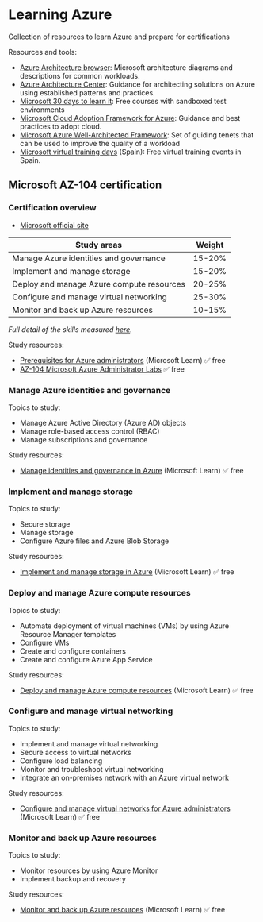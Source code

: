 # Learning Azure

Collection of resources to learn Azure and prepare for certifications 

Resources and tools:
* [Azure Architecture browser](https://docs.microsoft.com/en-us/azure/architecture/browse/): Microsoft architecture diagrams and descriptions for common workloads.
* [Azure Architecture Center](https://docs.microsoft.com/azure/architecture/): Guidance for architecting solutions on Azure using established patterns and practices.
* [Microsoft 30 days to learn it](https://developer.microsoft.com/offers/30-days-to-learn-it): Free courses with sandboxed test environments
* [Microsoft Cloud Adoption Framework for Azure](https://docs.microsoft.com/azure/cloud-adoption-framework/): Guidance and best practices to adopt cloud.
* [Microsoft Azure Well-Architected Framework](https://docs.microsoft.com/azure/architecture/framework/): Set of guiding tenets that can be used to improve the quality of a workload
* [Microsoft virtual training days](https://www.microsoft.com/es-es/training-days) (Spain): Free virtual training events in Spain.

## Microsoft AZ-104 certification
### Certification overview
* [Microsoft official site](https://docs.microsoft.com/en-us/learn/certifications/exams/az-104)


| Study areas | Weight |
|---|---|
| Manage Azure identities and governance | 15-20% |
| Implement and manage storage | 15-20% |
| Deploy and manage Azure compute resources | 20-25% |
| Configure and manage virtual networking | 25-30% |
| Monitor and back up Azure resources | 10-15% |

*Full detail of the skills measured [here](https://query.prod.cms.rt.microsoft.com/cms/api/am/binary/RE4pCWy).*


Study resources:
* [Prerequisites for Azure administrators](https://docs.microsoft.com/en-us/learn/paths/az-104-administrator-prerequisites/) (Microsoft Learn) :white_check_mark: free
* [AZ-104 Microsoft Azure Administrator Labs](https://microsoftlearning.github.io/AZ-104-MicrosoftAzureAdministrator/) :white_check_mark: free
### Manage Azure identities and governance

Topics to study:
* Manage Azure Active Directory (Azure AD) objects
* Manage role-based access control (RBAC)
* Manage subscriptions and governance

Study resources:
* [Manage identities and governance in Azure](https://docs.microsoft.com/en-us/learn/paths/az-104-manage-identities-governance/) (Microsoft Learn) :white_check_mark: free


### Implement and manage storage

Topics to study:
* Secure storage
* Manage storage
* Configure Azure files and Azure Blob Storage

Study resources:
* [Implement and manage storage in Azure](https://docs.microsoft.com/en-us/learn/paths/az-104-manage-storage/) (Microsoft Learn) :white_check_mark: free

### Deploy and manage Azure compute resources

Topics to study:
* Automate deployment of virtual machines (VMs) by using Azure Resource Manager templates
* Configure VMs
* Create and configure containers
* Create and configure Azure App Service

Study resources:
* [Deploy and manage Azure compute resources](https://docs.microsoft.com/en-us/learn/paths/az-104-manage-compute-resources/) (Microsoft Learn) :white_check_mark: free

### Configure and manage virtual networking

Topics to study:
* Implement and manage virtual networking
* Secure access to virtual networks
* Configure load balancing
* Monitor and troubleshoot virtual networking
* Integrate an on-premises network with an Azure virtual network

Study resources:
* [Configure and manage virtual networks for Azure administrators](https://docs.microsoft.com/en-us/learn/paths/az-104-manage-virtual-networks/) (Microsoft Learn) :white_check_mark: free

### Monitor and back up Azure resources

Topics to study:
* Monitor resources by using Azure Monitor
* Implement backup and recovery

Study resources:
* [Monitor and back up Azure resources](https://docs.microsoft.com/en-us/learn/paths/az-104-monitor-backup-resources/) (Microsoft Learn) :white_check_mark: free